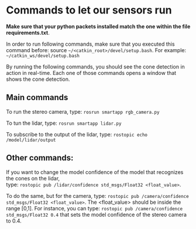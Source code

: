 # Commands to let our sensors run

**Make sure that your python packets installed match the one within the file requirements.txt**.

In order to run following commands, make sure that you executed this command before: source `~/<catkin_root>/devel/setup.bash`. For example: `~/catkin_ws/devel/setup.bash`

By running the following commands, you should see the cone detection in action in real-time. Each one of those commands opens a window that shows the cone detection.

## Main commands
To run the stereo camera, type: `rosrun smartapp rgb_camera.py`

To tun the lidar, type: `rosrun smartapp lidar.py`

To subscribe to the output of the lidar, type: `rostopic echo /model/lidar/output`

## Other commands:

If you want to change the model confidence of the model that recognizes the cones on the lidar, <br />
type: `rostopic pub /lidar/confidence std_msgs/Float32 <float_value>`.

To do the same, but for the camera, type: `rostopic pub /camera/confidence std_msgs/Float32 <float_value>`. The <float_value> should be inside the range [0,1].
For instance, you can type: `rostopic pub /camera/confidence std_msgs/Float32 0.4` that sets the model confidence of the stereo camera to 0.4.
